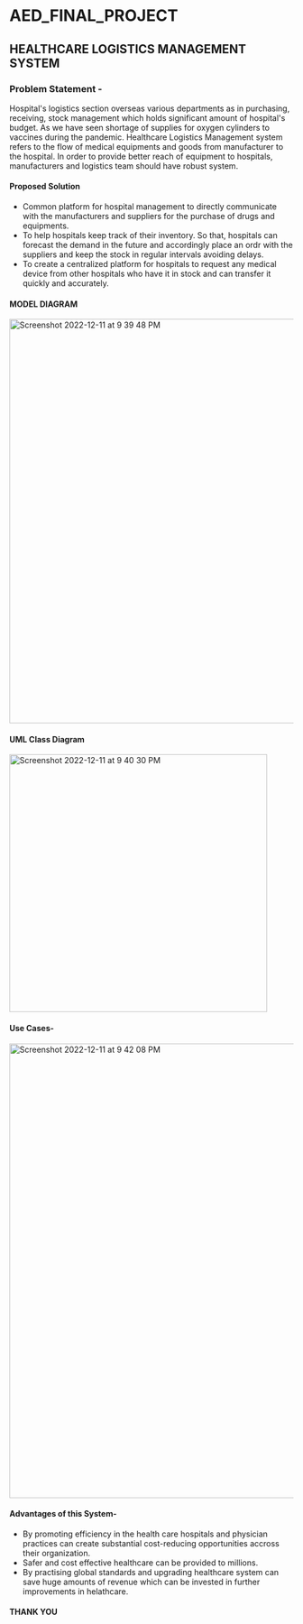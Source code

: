 # AED_FINAL_PROJECT

## HEALTHCARE LOGISTICS MANAGEMENT SYSTEM

### Problem Statement - 

Hospital's logistics section overseas various departments as in purchasing, receiving, stock management which holds significant amount of hospital's budget. As we have seen shortage of supplies for oxygen cylinders to vaccines during the pandemic. Healthcare Logistics Management system refers to the flow of medical equipments and goods from manufacturer to the hospital. In order to provide better reach of equipment to hospitals, manufacturers and logistics team should have robust system.


#### Proposed Solution

- Common platform for hospital management to directly communicate with the manufacturers and suppliers for the purchase of drugs and equipments.
- To help hospitals keep track of their inventory. So that, hospitals can forecast the demand in the future and accordingly place an ordr with the suppliers and keep the stock in regular intervals avoiding delays.
- To create a centralized platform for hospitals to request any medical device from other hospitals who have it in stock and can transfer it quickly and accurately.

#### MODEL DIAGRAM

<img width="717" alt="Screenshot 2022-12-11 at 9 39 48 PM" src="https://user-images.githubusercontent.com/114834509/206949183-4efa547a-aea2-4cd9-b0e9-52e8337bffb3.png">

#### UML Class Diagram

<img width="457" alt="Screenshot 2022-12-11 at 9 40 30 PM" src="https://user-images.githubusercontent.com/114834509/206949244-871494e9-ad8d-480d-a855-83656fa9b36f.png">

#### Use Cases-

<img width="806" alt="Screenshot 2022-12-11 at 9 42 08 PM" src="https://user-images.githubusercontent.com/114834509/206949426-226e57e4-c80d-4925-977d-92ac82e686f6.png">

#### Advantages of this System-

- By promoting efficiency in the health care hospitals and physician practices can create substantial cost-reducing opportunities accross their organization.
- Safer and cost effective healthcare can be provided to millions.
- By practising global standards and upgrading healthcare system can save huge amounts of revenue which can be invested in further improvements in helathcare.


#### THANK YOU
